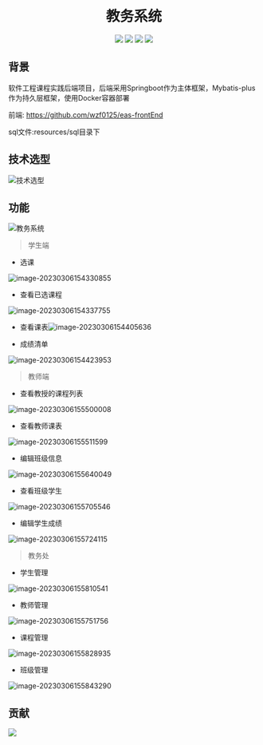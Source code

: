 <div align="center">

# 教务系统

</div>

<div align="center">

![](https://img.shields.io/badge/Springboot-2.7.6-blue) 
![](https://img.shields.io/badge/Mybatis--Plus-3.5.2-blue) 
![](https://img.shields.io/badge/Maven-3.8.1-blue)
![](https://img.shields.io/badge/Docker-20.10.21-blue)

</div>

## 背景

软件工程课程实践后端项目，后端采用Springboot作为主体框架，Mybatis-plus作为持久层框架，使用Docker容器部署



前端: https://github.com/wzf0125/eas-frontEnd

sql文件:resources/sql目录下

## 技术选型

![技术选型](https://974500760-1303995467.cos.ap-guangzhou.myqcloud.com/Picgo/202303061600232.png)



## 功能

![教务系统](https://974500760-1303995467.cos.ap-guangzhou.myqcloud.com/Picgo/202303061600024.png)



> 学生端

- 选课

![image-20230306154330855](https://974500760-1303995467.cos.ap-guangzhou.myqcloud.com/Picgo/202303061543945.png)

- 查看已选课程

![image-20230306154337755](https://974500760-1303995467.cos.ap-guangzhou.myqcloud.com/Picgo/202303061543853.png)

- 查看课表![image-20230306154405636](https://974500760-1303995467.cos.ap-guangzhou.myqcloud.com/Picgo/202303061544736.png)

- 成绩清单

![image-20230306154423953](https://974500760-1303995467.cos.ap-guangzhou.myqcloud.com/Picgo/202303061544053.png)

> 教师端

- 查看教授的课程列表

![image-20230306155500008](https://974500760-1303995467.cos.ap-guangzhou.myqcloud.com/Picgo/202303061555105.png)



- 查看教师课表

![image-20230306155511599](https://974500760-1303995467.cos.ap-guangzhou.myqcloud.com/Picgo/202303061555697.png)

- 编辑班级信息

![image-20230306155640049](https://974500760-1303995467.cos.ap-guangzhou.myqcloud.com/Picgo/202303061556107.png)

- 查看班级学生

![image-20230306155705546](https://974500760-1303995467.cos.ap-guangzhou.myqcloud.com/Picgo/202303061557641.png)

- 编辑学生成绩

![image-20230306155724115](https://974500760-1303995467.cos.ap-guangzhou.myqcloud.com/Picgo/202303061557251.png)

> 教务处

- 学生管理

![image-20230306155810541](https://974500760-1303995467.cos.ap-guangzhou.myqcloud.com/Picgo/202303061558630.png)

- 教师管理

![image-20230306155751756](https://974500760-1303995467.cos.ap-guangzhou.myqcloud.com/Picgo/202303061558103.png)

- 课程管理

![image-20230306155828935](https://974500760-1303995467.cos.ap-guangzhou.myqcloud.com/Picgo/202303061558028.png)

- 班级管理

![image-20230306155843290](https://974500760-1303995467.cos.ap-guangzhou.myqcloud.com/Picgo/202303061558399.png)



## 贡献

<a href="https://github.com/wzf0125/eas-backEnd/graphs/contributors">
  <img src="https://contrib.rocks/image?repo=wzf0125/eas-backEnd" />
</a>
